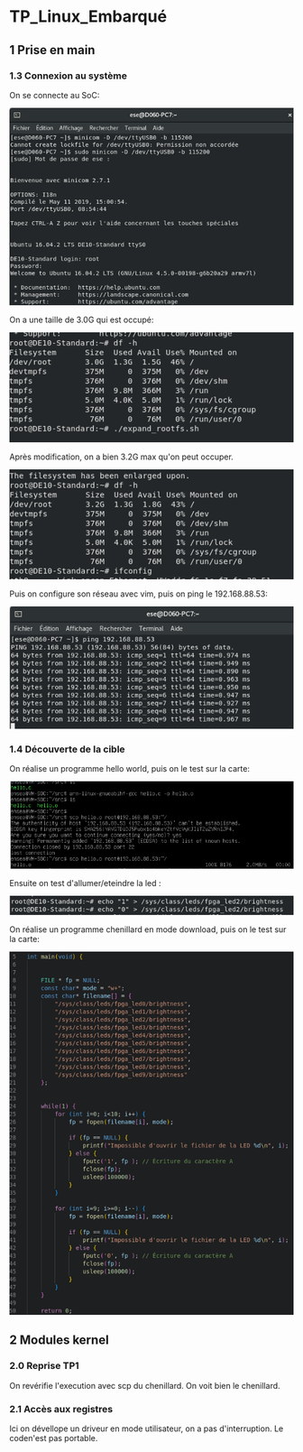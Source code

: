 # TP_Linux_Embarqué

## 1 Prise en main
### 1.3 Connexion au système

On se connecte au SoC:

![plot](./images/Connection_soc.png)

On a une taille de 3.0G qui est occupé:

![plot](./images/3G.png)

Après modification, on a bien 3.2G max qu'on peut occuper.

![plot](./images/3.2G.png)

Puis on configure son réseau avec vim, puis on ping le 192.168.88.53:

![plot](./images/Ping.png)

### 1.4 Découverte de la cible

On réalise un programme hello world, puis on le test sur la carte:

![plot](./images/hello.png)

Ensuite on test d'allumer/eteindre la led : 

![plot](./images/led.png)

On réalise un programme chenillard en mode download, puis on le test sur la carte:

![plot](./images/chenillard.png)


## 2 Modules kernel
### 2.0 Reprise TP1

On revérifie l'execution avec scp du chenillard. On voit bien le chenillard.

### 2.1 Accès aux registres

Ici on dévellope un driveur en mode utilisateur, on a pas d'interruption. Le coden'est pas portable.

